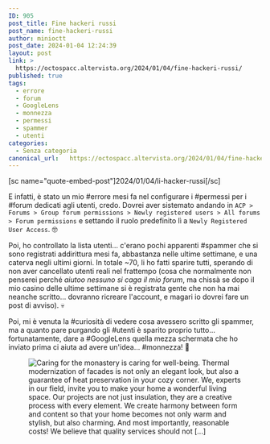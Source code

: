 ```yaml
---
ID: 905
post_title: Fine hackeri russi
post_name: fine-hackeri-russi
author: minioctt
post_date: 2024-01-04 12:24:39
layout: post
link: >
  https://octospacc.altervista.org/2024/01/04/fine-hackeri-russi/
published: true
tags:
  - errore
  - forum
  - GoogleLens
  - monnezza
  - permessi
  - spammer
  - utenti
categories:
  - Senza categoria
canonical_url:   https://octospacc.altervista.org/2024/01/04/fine-hackeri-russi/
---
```

<!-- wp:paragraph -->
<p>[sc name="quote-embed-post"]2024/01/04/li-hacker-russi[/sc]</p>
<!-- /wp:paragraph -->

<!-- wp:paragraph -->
<p>E infatti, è stato un mio #errore mesi fa nel configurare i #permessi per i #forum dedicati agli utenti, credo. Dovrei aver sistemato andando in <code>ACP > Forums > Group forum permissions > Newly registered users > All forums > Forum permissions</code> e settando il ruolo predefinito lì a <code>Newly Registered User Access</code>. 🤓️</p>
<!-- /wp:paragraph -->

<!-- wp:paragraph -->
<p>Poi, ho controllato la lista utenti... c'erano pochi apparenti #spammer che si sono registrati addirittura mesi fa, abbastanza nelle ultime settimane, e una caterva negli ultimi giorni. In totale ~70, li ho fatti sparire tutti, sperando di non aver cancellato utenti reali nel frattempo (cosa che normalmente non penserei perché <em>aiutoo nessuno si caga il mio forum</em>, ma chissà se dopo il mio casino delle ultime settimane si è registrata gente che non ha mai neanche scritto... dovranno ricreare l'account, e magari io dovrei fare un post di avviso). 💀️</p>
<!-- /wp:paragraph -->

<!-- wp:paragraph -->
<p>Poi, mi è venuta la #curiosità di vedere cosa avessero scritto gli spammer, ma a quanto pare purgando gli #utenti è sparito proprio tutto... fortunatamente, dare a #GoogleLens quella mezza schermata che ho inviato prima ci aiuta ad avere un'idea... #monnezza! 💩️</p>
<!-- /wp:paragraph -->

<!-- wp:paragraph -->
<p></p>
<!-- /wp:paragraph -->

<!-- wp:image {"id":906,"sizeSlug":"large","linkDestination":"none"} -->
<figure class="wp-block-image size-large"><img src="{{site.cdnurl}}/assets/uploads/2024/01/image-3-960x1338.png" alt="Caring for the monastery is caring for well-being. Thermal modernization of facades is not only an elegant look, but also a guarantee of heat preservation in your cozy corner. We, experts in our field, invite you to make your home a wonderful living space.
Our projects are not just insulation, they are a creative process with every element. We create harmony between form and content so that your home becomes not only warm and stylish, but also charming.
And most importantly, reasonable costs! We believe that quality services should not [...]" class="wp-image-906"/></figure>
<!-- /wp:image -->